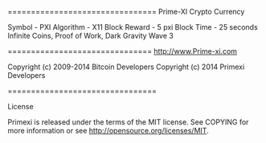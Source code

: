 ================================
Prime-XI 
Crypto Currency

Symbol - PXI
Algorithm - X11
Block Reward - 5 pxi
Block Time - 25 seconds
Infinite Coins, Proof of Work, Dark Gravity Wave 3

===============================
http://www.Prime-xi.com

Copyright (c) 2009-2014 Bitcoin Developers
Copyright (c) 2014 Primexi Developers

================================


License

Primexi is released under the terms of the MIT license. See COPYING for more information or see http://opensource.org/licenses/MIT.


